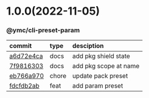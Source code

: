 <a name="1.0.0"></a>
# 1.0.0(2022-11-05)
### @ymc/cli-preset-param
commit|type|desciption
:----|:----|:----
[a6d72e4ca](https://github.com/ymc-github/js-idea/commit/8a6d72e4ca092fb8f5ed614896335ffb2c574a3b "docs(core): add pkg shield state&#10;&#10;to keep zero error,warn&#10;to keep package.json to be not-modified&#10;&#10;generated by ymc@robot")|docs|add pkg shield state
[7f9816303](https://github.com/ymc-github/js-idea/commit/17f9816303affed7df6cf9d56cf31f4ee2c7cbd5 "docs(core): add pkg scope at name&#10;&#10;export setClassConstructor and alias&#10;export setClassMethod and alias&#10;export mixClass and alias&#10;export setClassMethodAlias&#10;&#10;generated by ymc@robot")|docs|add pkg scope at name
[eb766a970](https://github.com/ymc-github/js-idea/commit/2eb766a970ac31901403a10a91f7624e39359932 "chore(core): update pack preset&#10;&#10;use cjs,esm,umd format&#10;use min version per format&#10;use esm without min as index.js&#10;&#10;generated by ymc@robot")|chore|update pack preset
[fdcfdb2ab](https://github.com/ymc-github/js-idea/commit/4fdcfdb2ab5149f6b2d90dfc61c4302514b5c0f6 "feat(core): add param preset&#10;&#10;export extendStringPrototype&#10;export humanize&#10;export slugify&#10;export camelize&#10;export underscoped&#10;export classify&#10;export swapCase&#10;export capitialize&#10;export sentence&#10;export titleize&#10;export padStart&#10;export padEnd&#10;&#10;generated by ymc@robot")|feat|add param preset